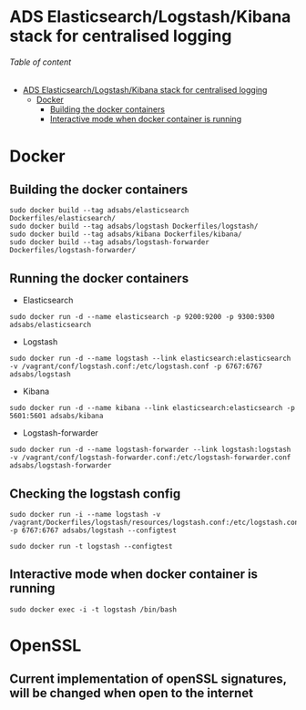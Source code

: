 # ADS Elasticsearch/Logstash/Kibana stack for centralised logging

###### Table of content
- [ADS Elasticsearch/Logstash/Kibana stack for centralised logging](#ads-elasticsearchlogstashkibana-stack-for-centralised-logging)
  - [Docker](#docker)
    - [Building the docker containers](#building-the-docker-containers)
    - [Interactive mode when docker container is running](#interactive-mode-when-docker-container-is-running)

# Docker

## Building the docker containers

```
sudo docker build --tag adsabs/elasticsearch Dockerfiles/elasticsearch/
sudo docker build --tag adsabs/logstash Dockerfiles/logstash/
sudo docker build --tag adsabs/kibana Dockerfiles/kibana/
sudo docker build --tag adsabs/logstash-forwarder Dockerfiles/logstash-forwarder/
```

## Running the docker containers

  * Elasticsearch
```
sudo docker run -d --name elasticsearch -p 9200:9200 -p 9300:9300 adsabs/elasticsearch
```

  * Logstash
```
sudo docker run -d --name logstash --link elasticsearch:elasticsearch -v /vagrant/conf/logstash.conf:/etc/logstash.conf -p 6767:6767 adsabs/logstash
```

  * Kibana
```
sudo docker run -d --name kibana --link elasticsearch:elasticsearch -p 5601:5601 adsabs/kibana
```

  * Logstash-forwarder
```
sudo docker run -d --name logstash-forwarder --link logstash:logstash  -v /vagrant/conf/logstash-forwarder.conf:/etc/logstash-forwarder.conf adsabs/logstash-forwarder
```


## Checking the logstash config
```
sudo docker run -i --name logstash -v /vagrant/Dockerfiles/logstash/resources/logstash.conf:/etc/logstash.conf -p 6767:6767 adsabs/logstash --configtest

sudo docker run -t logstash --configtest
```

## Interactive mode when docker container is running
```
sudo docker exec -i -t logstash /bin/bash
```

# OpenSSL

## Current implementation of openSSL signatures, will be changed when open to the internet
